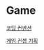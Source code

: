 # Game

[코딩 컨벤션](https://github.com/SubwayRocketTeam/documents/wiki/%EC%BD%94%EB%94%A9-%EC%BB%A8%EB%B2%A4%EC%85%98)

[게임 컨셉 기획](https://github.com/SubwayRocketTeam/documents/wiki/%EA%B2%8C%EC%9E%84-%EC%BB%A8%EC%85%89-%EA%B8%B0%ED%9A%8D)
